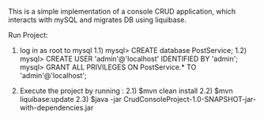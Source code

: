 This is a simple implementation of a console CRUD application, which
interacts with mySQL and migrates DB using liquibase.

Run Project:
1) log in as root to mysql
1.1) mysql> CREATE database PostService;
1.2) mysql> CREATE USER 'admin'@'localhost' IDENTIFIED BY 'admin';
     mysql> GRANT ALL PRIVILEGES ON PostService.* TO 'admin'@'localhost';

2)   Execute the project by running :
2.1) $mvn clean install
2.2) $mvn liquibase:update
2.3) $java -jar CrudConsoleProject-1.0-SNAPSHOT-jar-with-dependencies.jar

